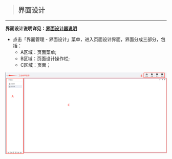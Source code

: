 > ## **界面设计**

---

**界面设计说明详见：[界面设计器说明](https://supos-project.github.io/supOS-Object-Documents/#/docs/CommonIntro/interfaceDesigner)**

- 点击「界面管理 - 界面设计」菜单，进入页面设计界面，界面分成三部分，包括：
  - A区域：页面菜单;
  - B区域：页面设计操作栏;
  - C区域：页面；

![界面设计](assets/img/supOS-APP-mode-designPage.png "界面设计")
